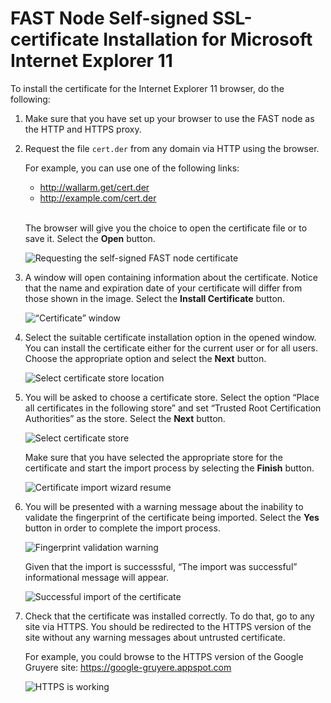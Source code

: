 [img-cert-request]:         ../../../images/ssl/common/browsers-ssl/ie11-ssl/i-certificate-request.png
[img-cert-window]:          ../../../images/ssl/common/browsers-ssl/ie11-ssl/i-certificate-window.png
[img-store-location]:       ../../../images/ssl/common/browsers-ssl/ie11-ssl/i-store-location.png
[img-store]:                ../../../images/ssl/common/browsers-ssl/ie11-ssl/i-store-selection.png
[img-wizard-resume]:        ../../../images/ssl/common/browsers-ssl/ie11-ssl/i-wizard-resume.png
[img-fingerprint-warning]:  ../../../images/ssl/common/browsers-ssl/ie11-ssl/i-fingerprint-warning.png
[img-import-ok]:            ../../../images/ssl/common/browsers-ssl/ie11-ssl/i-import-success.png
[img-https-ok]:             ../../../images/ssl/common/browsers-ssl/ie11-ssl/i-https-ok.png
        
    
#   FAST Node Self-signed SSL-certificate Installation for Microsoft Internet Explorer 11

To install the certificate for the Internet Explorer 11 browser, do the following:

1.  Make sure that you have set up your browser to use the FAST node as the HTTP and HTTPS proxy.

2.  Request the file `cert.der` from any domain via HTTP using the browser.
    
    For example, you can use one of the following links:
    -   <http://wallarm.get/cert.der>
    -   <http://example.com/cert.der>
    <br><br>

    The browser will give you the choice to open the certificate file or to save it. Select the **Open** button.

    ![Requesting the self-signed FAST node certificate][img-cert-request]

3.  A window will open containing information about the certificate. Notice that the name and expiration date of your certificate will differ from those shown in the image. Select the **Install Certificate** button.

    ![“Certificate” window][img-cert-window]

4.  Select the suitable certificate installation option in the opened window. You can install the certificate either for the current user or for all users. Choose the appropriate option and select the **Next** button.  

    ![Select certificate store location][img-store-location]

5.  You will be asked to choose a certificate store. Select the option “Place all certificates in the following store” and set “Trusted Root Certification Authorities” as the store. Select the **Next** button.

    ![Select certificate store][img-store]

    Make sure that you have selected the appropriate store for the certificate and start the import process by selecting the **Finish** button.
    
    ![Certificate import wizard resume][img-wizard-resume]

6.  You will be presented with a warning message about the inability to validate the fingerprint of the certificate being imported. Select the **Yes** button in order to complete the import process.

    ![Fingerprint validation warning][img-fingerprint-warning]

    Given that the import is successsful, “The import was successful” informational message will appear.

    ![Successful import of the certificate][img-import-ok]
    
7.  Check that the certificate was installed correctly. To do that, go to any site via HTTPS. You should be redirected to the HTTPS version of the site without any warning messages about untrusted certificate.

    For example, you could browse to the HTTPS version of the Google Gruyere site:
    <https://google-gruyere.appspot.com>

    ![HTTPS is working][img-https-ok]